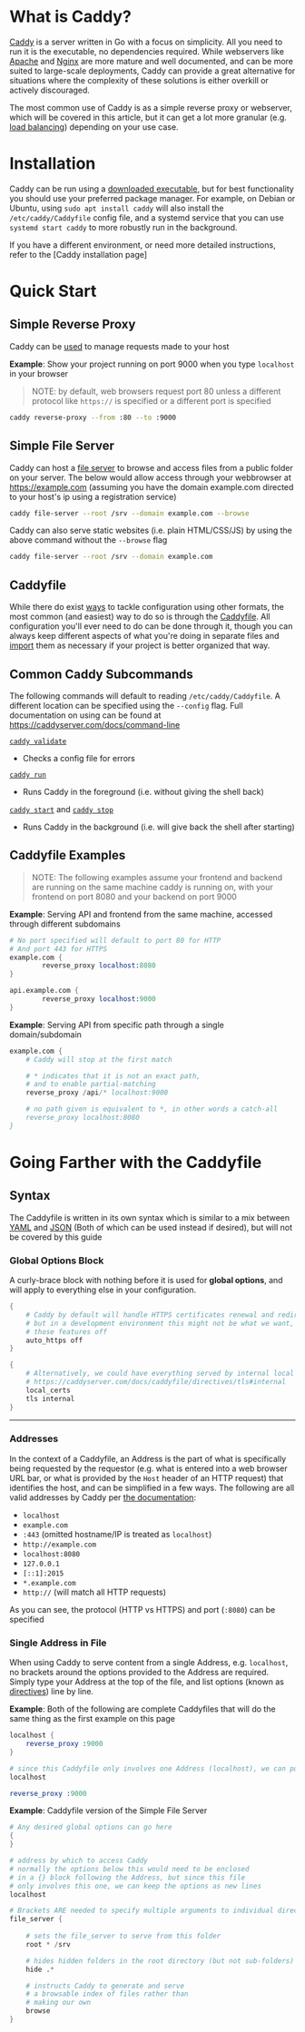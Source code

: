 # What is Caddy?

[Caddy](https://caddyserver.com/) is a server written in Go with a focus on simplicity. All you need to run it is the executable, no dependencies required. While webservers like [Apache](https://httpd.apache.org/) and [Nginx](https://www.nginx.com/) are more mature and well documented, and can be more suited to large-scale deployments, Caddy can provide a great alternative for situations where the complexity of these solutions is either overkill or actively discouraged.

The most common use of Caddy is as a simple reverse proxy or webserver, which will be covered in this article, but it can get a lot more granular (e.g. [load balancing](https://caddyserver.com/docs/caddyfile/directives/reverse_proxy#load-balancing)) depending on your use case.

# Installation

Caddy can be run using a [downloaded executable](https://github.com/caddyserver/caddy/releases), but for best functionality you should use your preferred package manager. For example, on Debian or Ubuntu, using `sudo apt install caddy` will also install the `/etc/caddy/Caddyfile` config file, and a systemd service that you can use `systemd start caddy` to more robustly run in the background.

If you have a different environment, or need more detailed instructions, refer to the [Caddy installation page]

# Quick Start


## Simple Reverse Proxy
Caddy can be [used](https://caddyserver.com/docs/quick-starts/reverse-proxy) to manage requests made to your host

**Example**: Show your project running on port 9000 when you type `localhost` in your browser 

> NOTE: by default, web browsers request port 80 unless a different protocol like `https://` is specified or a different port is specified
```sh
caddy reverse-proxy --from :80 --to :9000
``` 


## Simple File Server
Caddy can host a [file server](https://caddyserver.com/docs/quick-starts/static-files) to browse and access files from a public folder on your server. The below would allow access through your webbrowser at https://example.com (assuming you have the domain example.com directed to your host's ip using a registration service)
```sh
caddy file-server --root /srv --domain example.com --browse
```

Caddy can also serve static websites (i.e. plain HTML/CSS/JS) by using the above command without the `--browse` flag
```sh
caddy file-server --root /srv --domain example.com
```


## Caddyfile
While there do exist [ways](https://caddyserver.com/docs/config-adapters) to tackle configuration using other formats, the most common (and easiest) way to do so is through the [Caddyfile](https://caddyserver.com/docs/caddyfile). All configuration you'll ever need to do can be done through it, though you can always keep different aspects of what you're doing in separate files and [import](https://caddyserver.com/docs/caddyfile/directives/import) them as necessary if your project is better organized that way.


## Common Caddy Subcommands
The following commands will default to reading `/etc/caddy/Caddyfile`. A different location can be specified using the `--config` flag. Full documentation on using can be found at https://caddyserver.com/docs/command-line

[`caddy validate`](https://caddyserver.com/docs/command-line#caddy-validate)

- Checks a config file for errors

[`caddy run`](https://caddyserver.com/docs/command-line#caddy-run)

- Runs Caddy in the foreground (i.e. without giving the shell back)

[`caddy start`](https://caddyserver.com/docs/command-line#caddy-start) and [`caddy stop`](https://caddyserver.com/docs/command-line#caddy-stop)

- Runs Caddy in the background (i.e. will give back the shell after starting)

## Caddyfile Examples 

> NOTE: The following examples assume your frontend and backend are running on the same machine caddy is running on, with your frontend on port 8080 and your backend on port 9000

**Example**: Serving API and frontend from the same machine, accessed through different subdomains
```s
# No port specified will default to port 80 for HTTP
# And port 443 for HTTPS 
example.com {
        reverse_proxy localhost:8080
}

api.example.com {
        reverse_proxy localhost:9000
}
```

**Example**: Serving API from specific path through a single domain/subdomain 
```s
example.com {
    # Caddy will stop at the first match

    # * indicates that it is not an exact path, 
    # and to enable partial-matching
    reverse_proxy /api/* localhost:9000

    # no path given is equivalent to *, in other words a catch-all
    reverse_proxy localhost:8080
}
``` 

# Going Farther with the Caddyfile

## Syntax
The Caddyfile is written in its own syntax which is similar to a mix between [YAML](https://github.com/abiosoft/caddy-yaml) and [JSON](https://caddyserver.com/docs/json/) (Both of which can be used instead if desired), but will not be covered by this guide

### Global Options Block
A curly-brace block with nothing before it is used for **global options**, and will apply to everything else in your configuration.
```s
{
    # Caddy by default will handle HTTPS certificates renewal and redirecting HTTP to HTTPS,
    # but in a development environment this might not be what we want, so this option will turn
    # those features off
    auto_https off
}
```
```s
{
    # Alternatively, we could have everything served by internal local certs
    # https://caddyserver.com/docs/caddyfile/directives/tls#internal
    local_certs
    tls internal
}
```
---
### Addresses

In the context of a Caddyfile, an Address is the part of what is specifically being requested by the requestor (e.g. what is entered into a web browser URL bar, or what is provided by the `Host` header of an HTTP request) that identifies the host, and can be simplified in a few ways. The following are all valid addresses by Caddy per [the documentation](https://caddyserver.com/docs/caddyfile/concepts#addresses):

- `localhost`
- `example.com`
- `:443` (omitted hostname/IP is treated as `localhost`)
- `http://example.com`
- `localhost:8080`
- `127.0.0.1`
- `[::1]:2015`
- `*.example.com`
- `http://` (will match all HTTP requests)
 
As you can see, the protocol (HTTP vs HTTPS) and port (`:8080`) can be specified

### Single Address in File

When using Caddy to serve content from a single Address, e.g. `localhost`, no brackets around the options provided to the Address are required. Simply type your Address at the top of the file, and list options (known as [directives](https://caddyserver.com/docs/caddyfile/directives)) line by line.

**Example**: Both of the following are complete Caddyfiles that will do the same thing as the first example on this page
```s
localhost {
    reverse_proxy :9000
}
```

```s
# since this Caddyfile only involves one Address (localhost), we can put the options for it on new lines and avoid brackets!
localhost

reverse_proxy :9000
```

**Example**: Caddyfile version of the Simple File Server
```s
# Any desired global options can go here
{
}

# address by which to access Caddy
# normally the options below this would need to be enclosed
# in a {} block following the Address, but since this file
# only involves this one, we can keep the options as new lines 
localhost 

# Brackets ARE needed to specify multiple arguments to individual directives. 
file_server {
    
    # sets the file_server to serve from this folder
    root * /srv 

    # hides hidden folders in the root directory (but not sub-folders)
    hide .*

    # instructs Caddy to generate and serve 
    # a browsable index of files rather than 
    # making our own 
    browse
}

```
